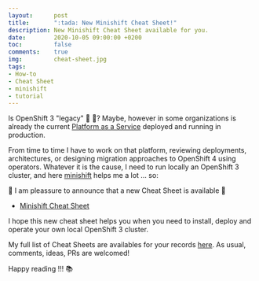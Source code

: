 ```yaml
---
layout:      post
title:       ":tada: New Minishift Cheat Sheet!"
description: New Minishift Cheat Sheet available for you.
date:        2020-10-05 09:00:00 +0200
toc:         false
comments:    true
img:         cheat-sheet.jpg
tags:
- How-to
- Cheat Sheet
- minishift
- tutorial
---
```


Is OpenShift 3 "legacy" :older_woman: :older_man:? Maybe, however in some organizations
is already the current [Platform as a Service](https://en.wikipedia.org/wiki/Platform_as_a_service)
deployed and running in production.

From time to time I have to work on that platform, reviewing deployments, architectures, or
designing migration approaches to OpenShift 4 using operators. Whatever it is the cause,
I need to run locally an OpenShift 3 cluster, and here
[minishift](https://docs.okd.io/3.11/minishift/getting-started/index.html) helps me a lot ... so:

:tada: I am pleassure to announce that a new Cheat Sheet is available :tada:

* [Minishift Cheat Sheet](/cheat-sheets/minishift)

I hope this new cheat sheet helps you when you need to install, deploy and operate your 
own local OpenShift 3 cluster.

My full list of Cheat Sheets are availables for your records [here](/cheat-sheets). As usual,
comments, ideas, PRs are welcomed!

Happy reading !!! :books:
